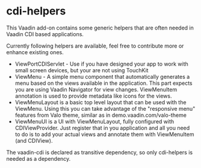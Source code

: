 # cdi-helpers

This Vaadin add-on contains some generic helpers that are often needed in Vaadin CDI based applications.

Currently following helpers are available, feel free to contribute more or enhance existing ones.

 * ViewPortCDIServlet - Use if you have designed your app to work with small screen devices, but your are not using TouchKit
 * ViewMenu - A simple menu component that automatically generates a menu based on the views available in the application. This part expects you are using Vaadin Navigator for view changes. ViewMenuItem annotation is used to provide metadata like icons for the views.
 * ViewMenuLayout is a basic top level layout that can be used with the ViewMenu. Using this you can take advantage of the "responsive menu" features from Valo theme, similar as in demo.vaadin.com/valo-theme
 * ViewMenuUI is a UI with ViewMenuLayout, fully configured with CDIViewProvider. Just register that in you application and all you need to do is to add your actual views and annotate them with ViewMenuItem (and CDIView).

The vaadin-cdi is declared as transitive dependency, so only cdi-helpers is needed as a dependency.

